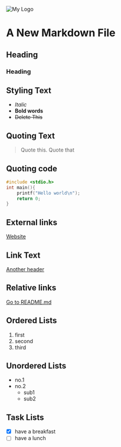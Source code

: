 
![My Logo](Pictures/View_of_Mount_Fuji_from_Ōwakudani_20211202.jpg)

# A New Markdown File

## Heading
### Heading

## Styling Text

- *Italic*
- **Bold words**
- ~~Delete This~~

## Quoting Text
> Quote this.
> Quote that

## Quoting code

```c
#include <stdio.h>
int main(){
    printf("Hello world\n");
    return 0;
}
```

## External links
[Website](https://github.com/Bathui)

## Link Text
[Another header](#heading)

## Relative links
[Go to README.md](README.md)

## Ordered Lists
1. first
2. second
3. third

## Unordered Lists
- no.1
- no.2
  - sub1
  - sub2


## Task Lists
- [x] have a breakfast
- [ ] have a lunch
